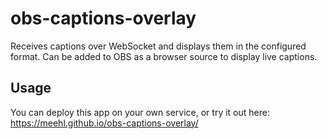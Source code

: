 # obs-captions-overlay

Receives captions over WebSocket and displays them in the configured format. Can be added to OBS as a browser source to display live captions.

## Usage
You can deploy this app on your own service, or try it out here: https://meehl.github.io/obs-captions-overlay/
